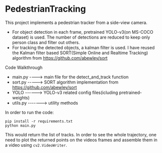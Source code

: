 # PedestrianTracking
This project implements a pedestrian tracker from a side-view camera.

- For object detection in each frame, pretrained YOLO-v3(on MS-COCO dataset) is used. The number of detections are reduced to keep only person class and filter out others.
- For tracking the detected objects, a kalman filter is used. I have reused the Kalman filter based SORT(Simple Online and Realtime Tracking) algorithm from https://github.com/abewley/sort

Code Walkthrough
- main.py  ----> main file for the detect_and_track function
- sort.py   -----> SORT algorithm implementation from https://github.com/abewley/sort
- YOLO   ------> YOLO-v3 related config files(icluding pretrained-weights)
- utils.py  -------> utility methods 


In order to run the code:
```
pip install -r requirements.txt
python main.py
```

This would return the list of tracks. In order to see the whole trajectory, one need to plot the returned points on the videos frames and assemble them in a video using `cv2.VideoWriter`.


